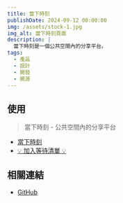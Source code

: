 ```yaml
---
title: 當下時刻
publishDate: 2024-09-12 00:00:00
img: /assets/stock-1.jpg
img_alt: 當下時刻頁面
description: |
  當下時刻是一個公共空間內的分享平台。
tags:
  - 產品
  - 設計
  - 開發
  - 開源
---
```


## 使用

> 當下時刻 - 公共空間內的分享平台

- [當下時刻](https://wangrunlin.com/this-moment)
- [💡 加入等待清單 💡](https://v2rz70air4c.larksuite.com/share/base/form/shrusLdK2YpTniHS5bMTD3k3MBc)

## 相關連結

- [GitHub](https://github.com/wangrunlin/this-moment)
